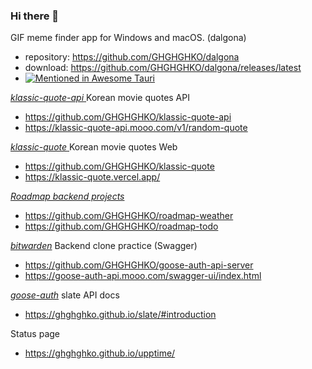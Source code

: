 ### Hi there 👋

<!--
**GHGHGHKO/GHGHGHKO** is a ✨ _special_ ✨ repository because its `README.md` (this file) appears on your GitHub profile.

Here are some ideas to get you started:

- 🔭 I’m currently working on ...
- 🌱 I’m currently learning ...
- 👯 I’m looking to collaborate on ...
- 🤔 I’m looking for help with ...
- 💬 Ask me about ...
- 📫 How to reach me: ...
- 😄 Pronouns: ...
- ⚡ Fun fact: ...
-->


GIF meme finder app for Windows and macOS. (dalgona)
+ repository: https://github.com/GHGHGHKO/dalgona
+ download: https://github.com/GHGHGHKO/dalgona/releases/latest
+ [![Mentioned in Awesome Tauri][]][1]

[1]: https://github.com/tauri-apps/awesome-tauri#productivity:~:text=Dalgona%20%2D%20GIF%20meme%20finder%20app%20for%20Windows%20and%20macOS.
[Mentioned in Awesome Tauri]: https://awesome.re/mentioned-badge.svg

[ _klassic-quote-api_ ](https://github.com/GHGHGHKO/klassic-quote-api) Korean movie quotes API

+ https://github.com/GHGHGHKO/klassic-quote-api
+ https://klassic-quote-api.mooo.com/v1/random-quote

[ _klassic-quote_ ](https://github.com/GHGHGHKO/klassic-quote) Korean movie quotes Web

+ https://github.com/GHGHGHKO/klassic-quote
+ https://klassic-quote.vercel.app/

[ _Roadmap backend projects_ ](https://roadmap.sh/backend/projects)

+ https://github.com/GHGHGHKO/roadmap-weather
+ https://github.com/GHGHGHKO/roadmap-todo

[_bitwarden_](https://bitwarden.com/) Backend clone practice (Swagger)

+ https://github.com/GHGHGHKO/goose-auth-api-server
+ https://goose-auth-api.mooo.com/swagger-ui/index.html

[_goose-auth_](https://github.com/GHGHGHKO/goose-auth-api-server) slate API docs  

+ https://ghghghko.github.io/slate/#introduction

Status page

+ https://ghghghko.github.io/upptime/

